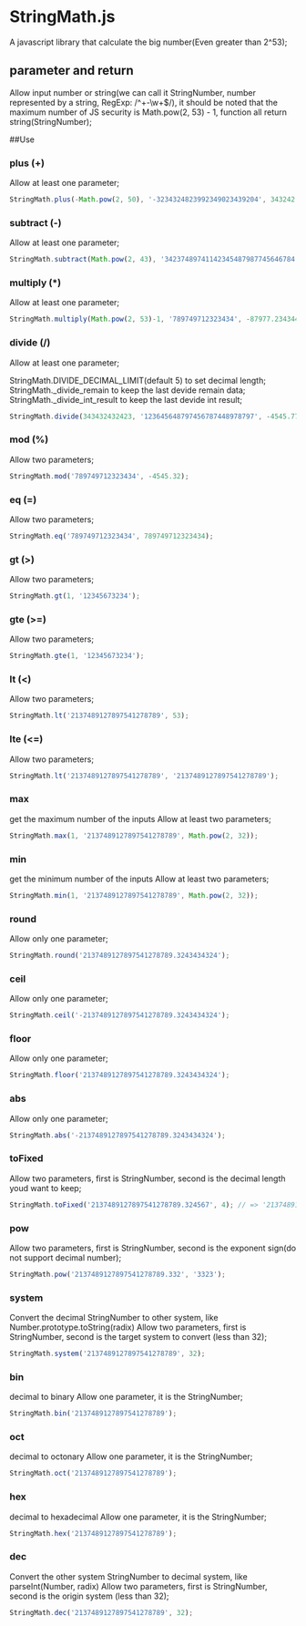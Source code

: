 # StringMath.js

A javascript library that calculate the big number(Even greater than 2^53);

## parameter and return
Allow input number or string(we can call it StringNumber, number represented by a string, RegExp: /^\+\-\w+$/), it should be noted that the maximum number of JS security is Math.pow(2, 53) - 1, function all return string(StringNumber);

##Use
### plus (+)
Allow at least one parameter;
``` javascript
StringMath.plus(-Math.pow(2, 50), '-3234324823992349023439204', 343242.34, Math.pow(4, 23));
```

### subtract (-)
Allow at least one parameter;
``` javascript
StringMath.subtract(Math.pow(2, 43), '34237489741142345487987745646784', -45415.323);
```

### multiply (*)
Allow at least one parameter;
``` javascript
StringMath.multiply(Math.pow(2, 53)-1, '789749712323434', -87977.23434454);
```

### divide (/)
Allow at least one parameter;

StringMath.DIVIDE_DECIMAL_LIMIT(default 5) to set decimal length;
StringMath._divide_remain to keep the last devide remain data;
StringMath._divide_int_result to keep the last devide int result;
``` javascript
StringMath.divide(343432432423, '123645648797456787448978797', -4545.771231);
```

### mod (%)
Allow two parameters;
``` javascript
StringMath.mod('789749712323434', -4545.32);
```

### eq (=)
Allow two parameters;
``` javascript
StringMath.eq('789749712323434', 789749712323434);
```

### gt (>)
Allow two parameters;
``` javascript
StringMath.gt(1, '12345673234');
```

### gte (>=)
Allow two parameters;
``` javascript
StringMath.gte(1, '12345673234');
```

### lt (<)
Allow two parameters;
``` javascript
StringMath.lt('2137489127897541278789', 53);
```

### lte (<=)
Allow two parameters;
``` javascript
StringMath.lt('2137489127897541278789', '2137489127897541278789');
```
### max
get the maximum number of the inputs 
Allow at least two parameters;
``` javascript
StringMath.max(1, '2137489127897541278789', Math.pow(2, 32));
```

### min
get the minimum number of the inputs 
Allow at least two parameters;
``` javascript
StringMath.min(1, '2137489127897541278789', Math.pow(2, 32));
```

### round
Allow only one parameter;
``` javascript
StringMath.round('2137489127897541278789.3243434324');
```

### ceil
Allow only one parameter;
``` javascript
StringMath.ceil('-2137489127897541278789.3243434324');
```

### floor
Allow only one parameter;
``` javascript
StringMath.floor('2137489127897541278789.3243434324');
```

### abs
Allow only one parameter;
``` javascript
StringMath.abs('-2137489127897541278789.3243434324');
```

### toFixed
Allow two parameters, first is StringNumber, second is the decimal length youd want to keep;
``` javascript
StringMath.toFixed('2137489127897541278789.324567', 4); // => '2137489127897541278789.3246'
```

### pow
Allow two parameters, first is StringNumber, second is the exponent sign(do not support decimal number);
``` javascript
StringMath.pow('2137489127897541278789.332', '3323');
```
### system
Convert the decimal StringNumber to other system, like Number.prototype.toString(radix)
Allow two parameters, first is StringNumber, second is the target system to convert (less than 32);
``` javascript
StringMath.system('2137489127897541278789', 32);
```

### bin
decimal to binary
Allow one parameter, it is the StringNumber;
``` javascript
StringMath.bin('2137489127897541278789');
```

### oct
decimal to octonary
Allow one parameter, it is the StringNumber;
``` javascript
StringMath.oct('2137489127897541278789');
```

### hex
decimal to hexadecimal
Allow one parameter, it is the StringNumber;
``` javascript
StringMath.hex('2137489127897541278789');
```

### dec
Convert the other system StringNumber to decimal system, like parseInt(Number, radix)
Allow two parameters, first is StringNumber, second is the origin system (less than 32);
``` javascript
StringMath.dec('2137489127897541278789', 32);
```
